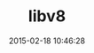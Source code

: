 ---
layout: post
title:  "libv8"
repo:   "cowboyd/libv8"
date:   2015-02-18 10:46:28
gemurl: http://github.com/cowboyd/libv8
---